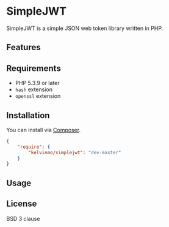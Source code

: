 # SimpleJWT

SimpleJWT is a simple JSON web token library written in PHP.

## Features


## Requirements

- PHP 5.3.9 or later
- `hash` extension
- `openssl` extension

## Installation

You can install via [Composer](http://getcomposer.org/).

```json
{
    "require": {
        "kelvinmo/simplejwt": "dev-master"
    }
}
```

## Usage



## License

BSD 3 clause
